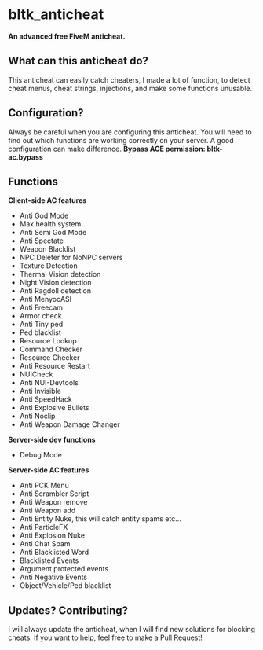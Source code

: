 # bltk_anticheat

**An advanced free FiveM anticheat.**



## What can this anticheat do?

This anticheat can easily catch cheaters, I made a lot of function, to detect cheat menus, cheat strings, injections, and make some functions unusable.



## Configuration?

Always be careful when you are configuring this anticheat. You will need to find out which functions are working correctly on your server. A good configuration can make difference.
**Bypass ACE permission: bltk-ac.bypass**


## Functions

**Client-side AC features**
- Anti God Mode
- Max health system
- Anti Semi God Mode
- Anti Spectate
- Weapon Blacklist
- NPC Deleter for NoNPC servers
- Texture Detection
- Thermal Vision detection
- Night Vision detection
- Anti Ragdoll detection
- Anti MenyooASI
- Anti Freecam
- Armor check
- Anti Tiny ped
- Ped blacklist
- Resource Lookup
- Command Checker
- Resource Checker
- Anti Resource Restart
- NUICheck
- Anti NUI-Devtools
- Anti Invisible
- Anti SpeedHack
- Anti Explosive Bullets
- Anti Noclip
- Anti Weapon Damage Changer

**Server-side dev functions**
- Debug Mode

**Server-side AC features**
- Anti PCK Menu
- Anti Scrambler Script
- Anti Weapon remove
- Anti Weapon add
- Anti Entity Nuke, this will catch entity spams etc...
- Anti ParticleFX
- Anti Explosion Nuke
- Anti Chat Spam
- Anti Blacklisted Word
- Blacklisted Events
- Argument protected events
- Anti Negative Events
- Object/Vehicle/Ped blacklist


## Updates? Contributing?

I will always update the anticheat, when I will find new solutions for blocking cheats. If you want to help, feel free to make a Pull Request!
